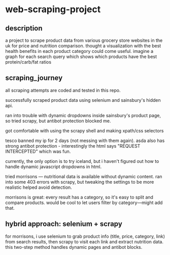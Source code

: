 # web-scraping-project

## description

a project to scrape product data from various grocery store websites in the uk for price and nutrition comparison. thought a visualization with the best health benefits in each product category could come useful. imagine a graph for each search query which shows which products have the best protein/carb/fat ratios

## scraping_journey

all scraping attempts are coded and tested in this repo.

successfully scraped product data using selenium and sainsbury's hidden api.

ran into trouble with dynamic dropdowns inside sainsbury's product page, so tried scrapy, but antibot protection blocked me. 

got comfortable with using the scrapy shell and making xpath/css selectors

tesco banned my ip for 2 days (not messing with them again). asda also has strong antibot protection - interestingly the html says "REQUEST INTERCEPTED" which was fun.

currently, the only option is to try iceland, but i haven't figured out how to handle dynamic javascript dropdowns in html. 

tried morrisons — nutritional data is available without dynamic content. ran into some 403 errors with scrapy, but tweaking the settings to be more realistic helped avoid detection.

morrisons is great: every result has a category, so it's easy to split and compare products. would be cool to let users filter by category—might add that.

## hybrid approach: selenium + scrapy

for morrisons, i use selenium to grab product info (title, price, category, link) from search results, then scrapy to visit each link and extract nutrition data. this two-step method handles dynamic pages and antibot blocks.





